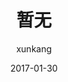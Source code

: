 ---
layout:     post
title:      "暂无"
date:       2017-01-30
author:     "xunkang"
header-img: "img/post-bg-js-version.jpg"
tags:
    - 面试
---
